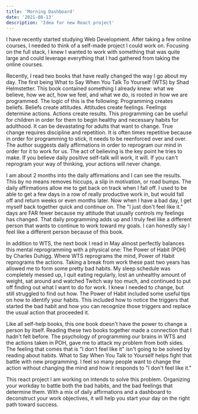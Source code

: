 ```yaml
---
title: 'Morning Dashboard'
date: '2021-08-13'
description: 'Idea for new React project'
---
```


I have recently started studying Web Development. After taking a few online courses, I needed to think of a self-made project I could work on. Focusing on the full stack, I knew I wanted to work with something that was quite large and could leverage everything that I had gathered from taking the online courses. 

Recently, I read two books that have really changed the way I go about my day. The first being What to Say When You Talk To Yourself (WTS) by Shad Helmstetter. This book contained something I already knew: what we believe, how we act, how we feel, and what we do, is rooted in how we are programmed. The logic of this is the following: Programming creates beliefs. Beliefs create attitudes. Attitudes create feelings. Feelings determine actions. Actions create results. This programming can be useful for children in order for them to begin healthy and necessary habits for adulthood. It can be devastating for adults that want to change. True change requires discipline and repetition. It is often times repetitive because in order for programming to stick, it needs to be reenforced over and over. The author suggests daily affirmations in order to reprogram our mind in order for it to work for us. The act of believing is the key point he tries to make. If you believe daily positive self-talk will work, it will. If you can't reprogram your way of thinking, your actions will never change.

I am about 2 months into the daily affirmations and I can see the results. This by no means removes hiccups, a slip in motivation, or road bumps. The daily affirmations allow me to get back on track when I fall off. I used to be able to get a few days in a row of really productive work in, but would fall off and return weeks or even months later. Now when I have a bad day, I get myself back together quick and continue on. The "I just don't feel like it." days are FAR fewer because my attitude that usually controls my feelings has changed. That daily programming adds up and I truly feel like a different person that wants to continue to work toward my goals. I can honestly say I feel like a different person because of this book. 

In addition to WTS, the next book I read in May almost perfectly balances this mental reprogramming with a physical one: The Power of Habit (POH) by Charles Duhigg. Where WTS reprograms the mind, Power of Habit reprograms the actions. Taking a break from work these past two years has allowed me to form some pretty bad habits. My sleep schedule was completely messed up, I quit eating regularly, lost an unhealthy amount of weight, sat around and watched Twitch way too much, and continued to put off finding out what I want to do for work. I knew I needed to change, but still struggled to find out how. The Power of Habit included some useful tips on how to identify your habits. This included how to notice the triggers that started the bad habit and how you can recognize those triggers and replace the usual action that proceeded it. 

Like all self-help books, this one book doesn't have the power to change a person by itself. Reading these two books together made a connection that I hadn't felt before. The psychology of programming our brains in WTS and the actions taken in POH, gave me to attack my problem from both sides. The feeling that comes that is "I don't feel like it" isn't going to be solved by reading about habits. What to Say When You Talk to Yourself helps fight that battle with new programming. I feel so many people want to change the action without changing the mind and how it responds to "I don't feel like it."

This react project I am working on intends to solve this problem. Organizing your workday to battle both the bad habits, and the bad feelings that determine them. With a mix of daily affirmations and a dashboard to deconstruct your work objectives, it will help you start your day on the right path toward success.